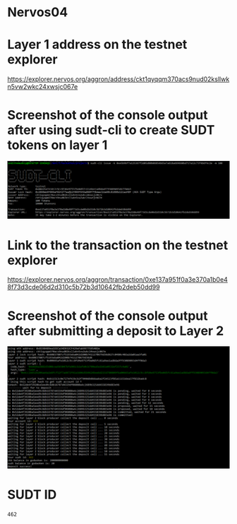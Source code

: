 # Nervos04

# Layer 1 address on the testnet explorer

https://explorer.nervos.org/aggron/address/ckt1qyqqm370acs9nud02ksllwkn5vw2wkc24xwsjc067e

# Screenshot of the console output after using sudt-cli to create SUDT tokens on layer 1

![create SUDT tokens](./create_tokens.png)

# Link to the transaction on the testnet explorer

https://explorer.nervos.org/aggron/transaction/0xe137a951f0a3e370a1b0e48f73d3cde06d2d310c5b72b3d10642fb2deb50dd99

# Screenshot of the console output after submitting a deposit to Layer 2

![deposit to layer 2](./deposit_layer2.png)

# SUDT ID

```sh
462
```
